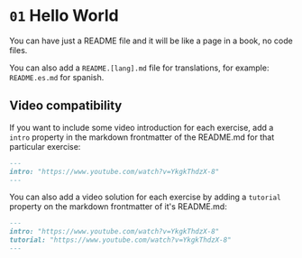 # `01` Hello World

You can have just a README file and it will be like a page in a book, no code files.

You can also add a `README.[lang].md` file for translations, for example: `README.es.md` for spanish.

## Video compatibility

If you want to include some video introduction for each exercise, add a `intro` property in the markdown frontmatter of the README.md for that particular exercise:

```markdown
---
intro: "https://www.youtube.com/watch?v=YkgkThdzX-8"
---
```

You can also add a video solution for each exercise by adding a `tutorial` property on the markdown frontmatter of it's README.md:

```markdown
---
intro: "https://www.youtube.com/watch?v=YkgkThdzX-8"
tutorial: "https://www.youtube.com/watch?v=YkgkThdzX-8"
---
```
